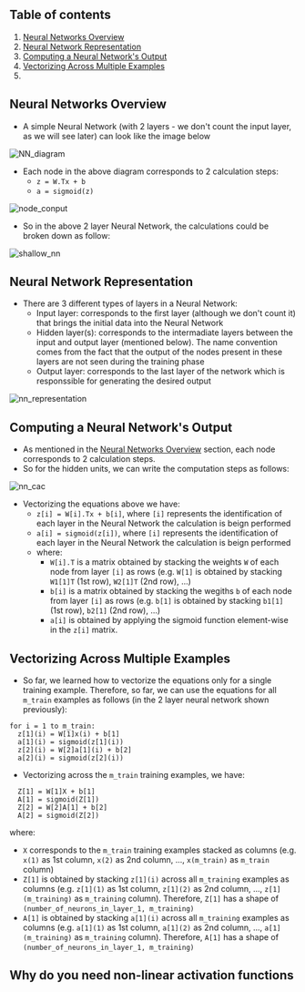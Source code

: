 ## Table of contents
1. [Neural Networks Overview](#neural_networks_overview)
2. [Neural Network Representation](#neural_networks_representation)
3. [Computing a Neural Network's Output](#computing_neural_network)
4. [Vectorizing Across Multiple Examples](#vectorizing_multiple_examples)
5. 


## Neural Networks Overview <a name="neural_networks_overview"></a>
- A simple Neural Network (with 2 layers - we don't count the input layer, as we will see later) can look like the image below

![NN_diagram](https://user-images.githubusercontent.com/36196866/142620575-c3de26dd-10ab-4ea1-b685-e54d22ca96c1.PNG)

- Each node in the above diagram corresponds to 2 calculation steps:
  - ```z = W.Tx + b```
  - ```a = sigmoid(z)```

![node_conput](https://user-images.githubusercontent.com/36196866/142727078-2e3108aa-27ba-4ec2-ae9d-5eed35638596.PNG)

- So in the above 2 layer Neural Network, the calculations could be broken down as follow:

![shallow_nn](https://user-images.githubusercontent.com/36196866/142726663-eedfd66b-a953-44bd-85d9-cbc0bb373e37.PNG)


## Neural Network Representation <a name="neural_networks_representation"></a>
- There are 3 different types of layers in a Neural Network:
  - Input layer: corresponds to the first layer (although we don't count it) that brings the initial data into the Neural Network
  - Hidden layer(s): corresponds to the intermadiate layers between the input and output layer (mentioned below). The name convention comes from the fact that the output of the nodes present in these layers are not seen during the training phase
  - Output layer: corresponds to the last layer of the network which is responssible for generating the desired output

![nn_representation](https://user-images.githubusercontent.com/36196866/142727023-b607dc96-e289-4726-ba08-c4e680b100c2.PNG)


## Computing a Neural Network's Output <a name="computing_neural_network"></a>
- As mentioned in the [Neural Networks Overview](#neural_networks_overview) section, each node corresponds to 2 calculation steps.
- So for the hidden units, we can write the computation steps as follows:

![nn_cac](https://user-images.githubusercontent.com/36196866/142727274-d1f7a82a-13a9-47f4-871a-461841ae9815.PNG)

- Vectorizing the equations above we have:
  - ```z[i] = W[i].Tx + b[i]```, where ```[i]``` represents the identification of each layer in the Neural Network the calculation is beign performed
  - ```a[i] = sigmoid(z[i])```, where ```[i]``` represents the identification of each layer in the Neural Network the calculation is beign performed
  - where:
    - ```W[i].T``` is a matrix obtained by stacking the weights ```W``` of each node from layer ```[i]``` as rows (e.g. ```W[1]``` is obtained by stacking ```W1[1]T``` (1st row), ```W2[1]T``` (2nd row), ...)
    - ```b[i]``` is a matrix obtained by stacking the wegiths ```b``` of each node from layer ```[i]``` as rows (e.g. ```b[1]``` is obtained by stacking ```b1[1]``` (1st row), ```b2[1]``` (2nd row), ...)
    - ```a[i]``` is obtained by applying the sigmoid function element-wise in the ```z[i]``` matrix.


## Vectorizing Across Multiple Examples <a name="vectorizing_multiple_examples"></a>
- So far, we learned how to vectorize the equations only for a single training example. Therefore, so far, we can use the equations for all ```m_train``` examples as follows (in the 2 layer neural network shown previously):
```
for i = 1 to m_train:
  z[1](i) = W[1]x(i) + b[1]
  a[1](i) = sigmoid(z[1](i))
  z[2](i) = W[2]a[1](i) + b[2]
  a[2](i) = sigmoid(z[2](i))
```
- Vectorizing across the ```m_train``` training examples, we have:
```
  Z[1] = W[1]X + b[1]
  A[1] = sigmoid(Z[1])
  Z[2] = W[2]A[1] + b[2]
  A[2] = sigmoid(Z[2])
```
where:
  - ```X``` corresponds to the ```m_train``` training examples stacked as columns (e.g. ```x(1)``` as 1st column, ```x(2)``` as 2nd column, ..., ```x(m_train)``` as ```m_train``` column)
  - ```Z[1]``` is obtained by stacking ```z[1](i)``` across all ```m_training``` examples as columns (e.g. ```z[1](1)``` as 1st column, ```z[1](2)``` as 2nd column, ..., ```z[1](m_training)``` as  ```m_training``` column). Therefore, ```Z[1]``` has a shape of ```(number_of_neurons_in_layer_1, m_training)```
  - ```A[1]``` is obtained by stacking ```a[1](i)``` across all ```m_training``` examples as columns (e.g. ```a[1](1)``` as 1st column, ```a[1](2)``` as 2nd column, ..., ```a[1](m_training)``` as ```m_training``` column). Therefore, ```A[1]``` has a shape of ```(number_of_neurons_in_layer_1, m_training)```


## Why do you need non-linear activation functions
